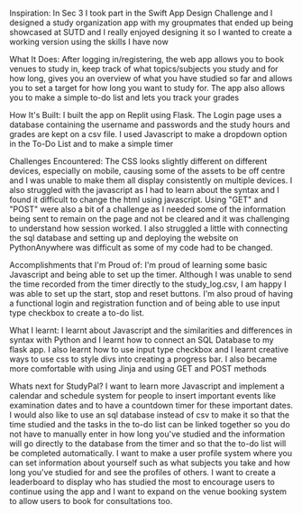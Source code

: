 Inspiration: 
In Sec 3 I took part in the Swift App Design Challenge and I designed a study organization app with my groupmates that ended up being showcased at SUTD and I really enjoyed designing it so I wanted to create a working version using the skills I have now

What It Does:
After logging in/registering, the web app allows you to book venues to study in, keep track of what topics/subjects you study and for how long, gives you an overview of what you have studied so far and allows you to set a target for how long you want to study for. The app also allows you to make a simple to-do list and lets you track your grades

How It's Built:
I built the app on Replit using Flask. The Login page uses a database containing the username and passwords and the study hours and grades are kept on a csv file. I used Javascript to make a dropdown option in the To-Do List and to make a simple timer

Challenges Encountered:
The CSS looks slightly different on different devices, especially on mobile, causing some of the assets to be off centre and I was unable to make them all display consistently on multiple devices. I also struggled with the javascript as I had to learn about the syntax and I found it difficult to change the html using javascript. Using "GET" and "POST" were also a bit of a challenge as I needed some of the information being sent to remain on the page and not be cleared and it was challenging to understand how session worked. I also struggled a little with connecting the sql database and setting up and deploying the website on PythonAnywhere was difficult as some of my code had to be changed.

Accomplishments that I'm Proud of:
I'm proud of learning some basic Javascript and being able to set up the timer. Although I was unable to send the time recorded from the timer directly to the study_log.csv, I am happy I was able to set up the start, stop and reset buttons. I'm also proud of having a functional login and registration function and of being able to use input type checkbox to create a to-do list.

What I learnt:
I learnt about Javascript and the similarities and differences in syntax with Python and I learnt how to connect an SQL Database to my flask app. I also learnt how to use input type checkbox and I learnt creative ways to use css to style divs into creating a progress bar. I also became more comfortable with using Jinja and using GET and POST methods

Whats next for StudyPal?
I want to learn more Javascript and implement a calendar and schedule system for people to insert important events like examination dates and to have a countdown timer for these important dates. I would also like to use an sql database instead of csv to make it so that the time studied and the tasks in the to-do list can be linked together so you do not have to manually enter in how long you've studied and the information will go directly to the database from the timer and so that the to-do list will be completed automatically. I want to make a user profile system where you can set information about yourself such as what subjects you take and how long you've studied for and see the profiles of others. I want to create a leaderboard to display who has studied the most to encourage users to continue using the app and I want to expand on the venue booking system to allow users to book for consultations too.

